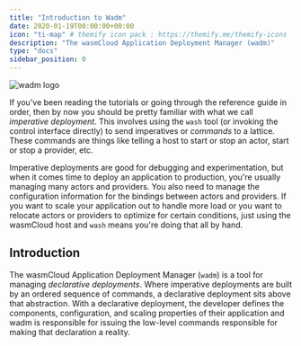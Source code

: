 ```yaml
---
title: "Introduction to Wadm"
date: 2020-01-19T00:00:00+00:00
icon: "ti-map" # themify icon pack : https://themify.me/themify-icons
description: "The wasmCloud Application Deployment Manager (wadm)"
type: "docs"
sidebar_position: 0
---
```


![wadm logo](https://raw.githubusercontent.com/wasmCloud/wadm/main/wadm.png)

If you've been reading the tutorials or going through the reference guide in order, then by now you should be pretty familiar with what we call _imperative deployment_. This involves using the `wash` tool (or invoking the control interface directly) to send imperatives or _commands_ to a lattice. These commands are things like telling a host to start or stop an actor, start or stop a provider, etc. 

Imperative deployments are good for debugging and experimentation, but when it comes time to deploy an application to production, you're usually managing many actors and providers. You also need to manage the configuration information for the bindings between actors and providers. If you want to scale your application out to handle more load or you want to relocate actors or providers to optimize for certain conditions, just using the wasmCloud host and `wash` means you're doing that all by hand.

## Introduction

The wasmCloud Application Deployment Manager (`wadm`) is a tool for managing _declarative deployments_. Where imperative deployments are built by an ordered sequence of commands, a declarative deployment sits above that abstraction. With a declarative deployment, the developer defines the components, configuration, and scaling properties of their application and wadm is responsible for issuing the low-level commands responsible for making that declaration a reality.
